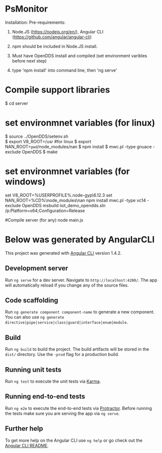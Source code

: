 # PsMonitor

Installation:
Pre-requirements:
1) Node.JS (https://nodejs.org/en/), Angular CLI (https://github.com/angular/angular-cli)
2) npm should be included in Node.JS install.
3) Must have OpenDDS install and compiled (set environment varibles before next step)

4) type 'npm install' into command line, then 'ng serve'

# Compile support libraries
$ cd server
# set environmnet variables (for linux)
$ source ../OpenDDS/setenv.sh  
$ export V8_ROOT=/usr #for linux
$ export NAN_ROOT=`pwd`/node_modules/nan
$ npm install
$ mwc.pl -type gnuace -exclude OpenDDS
$ make

# set environmnet variables (for windows)
set V8_ROOT=%USERPROFILE%\.node-gyp\6.12.3
set NAN_ROOT=%CD%\node_modules\nan
npm install
mwc.pl -type vc14 -exclude OpenDDS
msbuild iiot_demo_opendds.sln /p:Platform=x64;Configuration=Release

#Compile server (for any)
node main.js

# Below was generated by AngularCLI 
This project was generated with [Angular CLI](https://github.com/angular/angular-cli) version 1.4.2.

## Development server

Run `ng serve` for a dev server. Navigate to `http://localhost:4200/`. The app will automatically reload if you change any of the source files.

## Code scaffolding

Run `ng generate component component-name` to generate a new component. You can also use `ng generate directive|pipe|service|class|guard|interface|enum|module`.

## Build

Run `ng build` to build the project. The build artifacts will be stored in the `dist/` directory. Use the `-prod` flag for a production build.

## Running unit tests

Run `ng test` to execute the unit tests via [Karma](https://karma-runner.github.io).

## Running end-to-end tests

Run `ng e2e` to execute the end-to-end tests via [Protractor](http://www.protractortest.org/).
Before running the tests make sure you are serving the app via `ng serve`.

## Further help

To get more help on the Angular CLI use `ng help` or go check out the [Angular CLI README](https://github.com/angular/angular-cli/blob/master/README.md).
